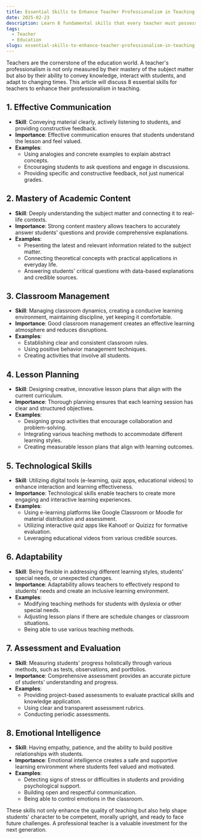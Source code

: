 ```yaml
---
title: Essential Skills to Enhance Teacher Professionalism in Teaching
date: 2025-02-23
description: Learn 8 fundamental skills that every teacher must possess to enhance professionalism in teaching and create an effective learning experience.
tags:
  - Teacher
  - Education
slugs: essential-skills-to-enhance-teacher-professionalism-in-teaching
---
```


Teachers are the cornerstone of the education world. A teacher's professionalism is not only measured by their mastery of the subject matter but also by their ability to convey knowledge, interact with students, and adapt to changing times. This article will discuss 8 essential skills for teachers to enhance their professionalism in teaching.

## **1. Effective Communication**

- **Skill**: Conveying material clearly, actively listening to students, and providing constructive feedback.
- **Importance**: Effective communication ensures that students understand the lesson and feel valued.
- **Examples**:
  - Using analogies and concrete examples to explain abstract concepts.
  - Encouraging students to ask questions and engage in discussions.
  - Providing specific and constructive feedback, not just numerical grades.

## **2. Mastery of Academic Content**

- **Skill**: Deeply understanding the subject matter and connecting it to real-life contexts.
- **Importance**: Strong content mastery allows teachers to accurately answer students' questions and provide comprehensive explanations.
- **Examples**:
  - Presenting the latest and relevant information related to the subject matter.
  - Connecting theoretical concepts with practical applications in everyday life.
  - Answering students' critical questions with data-based explanations and credible sources.

## **3. Classroom Management**

- **Skill**: Managing classroom dynamics, creating a conducive learning environment, maintaining discipline, yet keeping it comfortable.
- **Importance**: Good classroom management creates an effective learning atmosphere and reduces disruptions.
- **Examples**:
  - Establishing clear and consistent classroom rules.
  - Using positive behavior management techniques.
  - Creating activities that involve all students.

## **4. Lesson Planning**

- **Skill**: Designing creative, innovative lesson plans that align with the current curriculum.
- **Importance**: Thorough planning ensures that each learning session has clear and structured objectives.
- **Examples**:
  - Designing group activities that encourage collaboration and problem-solving.
  - Integrating various teaching methods to accommodate different learning styles.
  - Creating measurable lesson plans that align with learning outcomes.

## **5. Technological Skills**

- **Skill**: Utilizing digital tools (e-learning, quiz apps, educational videos) to enhance interaction and learning effectiveness.
- **Importance**: Technological skills enable teachers to create more engaging and interactive learning experiences.
- **Examples**:
  - Using e-learning platforms like Google Classroom or Moodle for material distribution and assessment.
  - Utilizing interactive quiz apps like Kahoot! or Quizizz for formative evaluation.
  - Leveraging educational videos from various credible sources.

## **6. Adaptability**

- **Skill**: Being flexible in addressing different learning styles, students' special needs, or unexpected changes.
- **Importance**: Adaptability allows teachers to effectively respond to students' needs and create an inclusive learning environment.
- **Examples**:
  - Modifying teaching methods for students with dyslexia or other special needs.
  - Adjusting lesson plans if there are schedule changes or classroom situations.
  - Being able to use various teaching methods.

## **7. Assessment and Evaluation**

- **Skill**: Measuring students' progress holistically through various methods, such as tests, observations, and portfolios.
- **Importance**: Comprehensive assessment provides an accurate picture of students' understanding and progress.
- **Examples**:
  - Providing project-based assessments to evaluate practical skills and knowledge application.
  - Using clear and transparent assessment rubrics.
  - Conducting periodic assessments.

## **8. Emotional Intelligence**

- **Skill**: Having empathy, patience, and the ability to build positive relationships with students.
- **Importance**: Emotional intelligence creates a safe and supportive learning environment where students feel valued and motivated.
- **Examples**:
  - Detecting signs of stress or difficulties in students and providing psychological support.
  - Building open and respectful communication.
  - Being able to control emotions in the classroom.

These skills not only enhance the quality of teaching but also help shape students' character to be competent, morally upright, and ready to face future challenges. A professional teacher is a valuable investment for the next generation.
